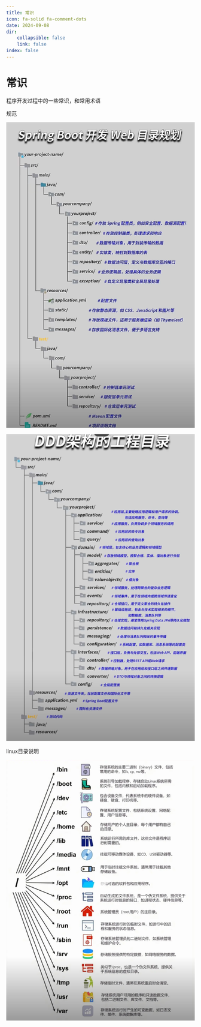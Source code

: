 ```yaml
---
title: 常识
icon: fa-solid fa-comment-dots
date: 2024-09-08
dir:
	collapsible: false
	link: false
index: false
---
```


# 常识

程序开发过程中的一些常识，和常用术语

规范

![image-20241006162402952](images/image-20241006162402952.png)

![image-20241015194528375](images/image-20241015194528375.png)



linux目录说明

![image-20241017234105363](images/image-20241017234105363.png)